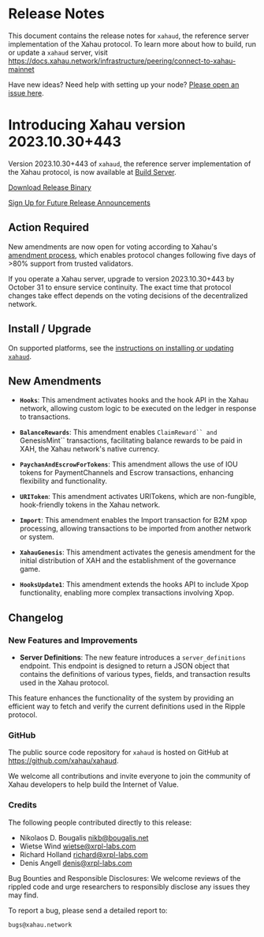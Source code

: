 # Release Notes

This document contains the release notes for `xahaud`, the reference server implementation of the Xahau protocol. To learn more about how to build, run or update a `xahaud` server, visit https://docs.xahau.network/infrastructure/peering/connect-to-xahau-mainnet

Have new ideas? Need help with setting up your node? [Please open an issue here](https://github.com/xahau/xahaud/issues/new/choose).

# Introducing Xahau version 2023.10.30+443

Version 2023.10.30+443 of `xahaud`, the reference server implementation of the Xahau protocol, is now available at [Build Server](https://build.xahau.tech/).

[Download Release Binary](https://build.xahau.tech/2023.10.30-release%2B443)

[Sign Up for Future Release Announcements](https://groups.google.com/g/xahau-server)

<!-- BREAK -->

## Action Required

New amendments are now open for voting according to Xahau's [amendment process](https://docs.xahau.network/features/amendments), which enables protocol changes following five days of >80% support from trusted validators.

If you operate a Xahau server, upgrade to version 2023.10.30+443 by October 31 to ensure service continuity. The exact time that protocol changes take effect depends on the voting decisions of the decentralized network.


## Install / Upgrade

On supported platforms, see the [instructions on installing or updating `xahaud`](https://docs.xahau.network/infrastructure/peering/connect-to-xahau-mainnet).


## New Amendments

- **`Hooks`**: This amendment activates hooks and the hook API in the Xahau network, allowing custom logic to be executed on the ledger in response to transactions.

- **`BalanceRewards`**: This amendment enables `ClaimReward`` and `GenesisMint`` transactions, facilitating balance rewards to be paid in XAH, the Xahau network's native currency.

- **`PaychanAndEscrowForTokens`**: This amendment allows the use of IOU tokens for PaymentChannels and Escrow transactions, enhancing flexibility and functionality.

- **`URIToken`**: This amendment activates URITokens, which are non-fungible, hook-friendly tokens in the Xahau network.

- **`Import`**: This amendment enables the Import transaction for B2M xpop processing, allowing transactions to be imported from another network or system.

- **`XahauGenesis`**: This amendment activates the genesis amendment for the initial distribution of XAH and the establishment of the governance game.

- **`HooksUpdate1`**: This amendment extends the hooks API to include Xpop functionality, enabling more complex transactions involving Xpop.

## Changelog

### New Features and Improvements

- **Server Definitions**: The new feature introduces a `server_definitions` endpoint. This endpoint is designed to return a JSON object that contains the definitions of various types, fields, and transaction results used in the Xahau protocol.

This feature enhances the functionality of the system by providing an efficient way to fetch and verify the current definitions used in the Ripple protocol.

### GitHub

The public source code repository for `xahaud` is hosted on GitHub at <https://github.com/xahau/xahaud>.

We welcome all contributions and invite everyone to join the community of Xahau developers to help build the Internet of Value.

### Credits

The following people contributed directly to this release:

- Nikolaos D. Bougalis <nikb@bougalis.net>
- Wietse Wind <wietse@xrpl-labs.com>
- Richard Holland <richard@xrpl-labs.com>
- Denis Angell <denis@xrpl-labs.com>

Bug Bounties and Responsible Disclosures:
We welcome reviews of the rippled code and urge researchers to
responsibly disclose any issues they may find.

To report a bug, please send a detailed report to:

    bugs@xahau.network